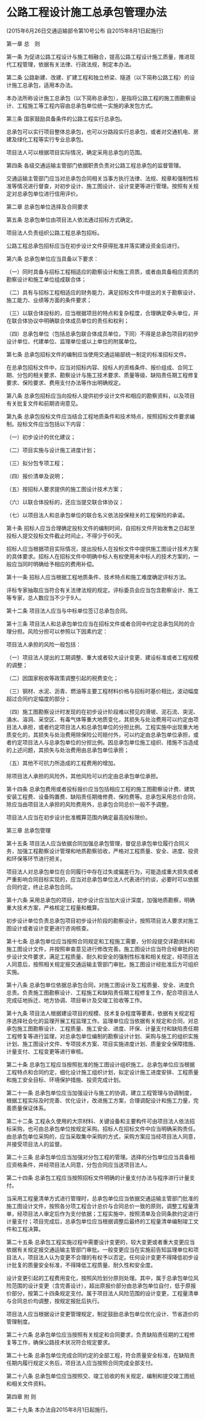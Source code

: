 # 公路工程设计施工总承包管理办法

(2015年6月26日交通运输部令第10号公布 自2015年8月1日起施行)



第一章 总  则



第一条 为促进公路工程设计与施工相融合，提高公路工程设计施工质量，推进现代工程管理，依据有关法律、行政法规，制定本办法。

第二条 公路新建、改建、扩建工程和独立桥梁、隧道（以下简称公路工程）的设计施工总承包，适用本办法。

本办法所称设计施工总承包（以下简称总承包），是指将公路工程的施工图勘察设计、工程施工等工程内容由总承包单位统一实施的承发包方式。

第三条 国家鼓励具备条件的公路工程实行总承包。

总承包可以实行项目整体总承包，也可以分路段实行总承包，或者对交通机电、房建及绿化工程等实行专业总承包。

项目法人可以根据项目实际情况，确定采用总承包的范围。

第四条 各级交通运输主管部门依据职责负责对公路工程总承包的监督管理。

交通运输主管部门应当对总承包合同相关当事方执行法律、法规、规章和强制性标准等情况进行督查，对初步设计、施工图设计、设计变更等进行管理。按照有关规定对总承包单位进行信用评价。



第二章 总承包单位选择及合同要求



第五条 总承包单位由项目法人依法通过招标方式确定。

项目法人负责组织公路工程总承包招标。

公路工程总承包招标应当在初步设计文件获得批准并落实建设资金后进行。

第六条 总承包单位应当具备以下要求：

（一）同时具备与招标工程相适应的勘察设计和施工资质，或者由具备相应资质的勘察设计和施工单位组成联合体；

（二）具有与招标工程相适应的财务能力，满足招标文件中提出的关于勘察设计、施工能力、业绩等方面的条件要求；

（三）以联合体投标的，应当根据项目的特点和复杂程度，合理确定牵头单位，并在联合体协议中明确联合体成员单位的责任和权利；

（四）总承包单位（包括总承包联合体成员单位，下同）不得是总承包项目的初步设计单位、代建单位、监理单位或以上单位的附属单位。

第七条 总承包招标文件的编制应当使用交通运输部统一制定的标准招标文件。

在总承包招标文件中，应当对招标内容、投标人的资格条件、报价组成、合同工期、分包的相关要求、勘察设计与施工技术要求、质量等级、缺陷责任期工程修复要求、保险要求、费用支付办法等作出明确规定。

第八条 总承包招标应当向投标人提供初步设计文件和相应的勘察资料，以及项目有关批复文件和前期咨询意见。

第九条 总承包投标文件应当结合工程地质条件和技术特点，按照招标文件要求编制。投标文件应当包括以下内容：

（一）初步设计的优化建议；

（二）项目实施与设计施工进度计划；

（三）拟分包专项工程；

（四）报价清单及说明；

（五）按招标人要求提供的施工图设计技术方案；

（六）以联合体投标的，还应当提交联合体协议；

（七）以项目法人和总承包单位的联合名义依法投保相关的工程保险的承诺。

第十条 招标人应当合理确定投标文件的编制时间，自招标文件开始发售之日起至投标人提交投标文件截止时间止，不得少于60天。

招标人应当根据项目实际情况，提出投标人在投标文件中提供施工图设计技术方案的具体要求。招标人在招标文件中明确中标人有权使用未中标人的技术方案的，一般应当同时明确给予相应的费用补偿。

第十一条 招标人应当根据工程地质条件、技术特点和施工难度确定评标方法。

评标专家抽取应当符合有关法律法规的规定。评标委员会应当包含勘察设计、施工等专家，总人数应当不少于9人。

第十二条 项目法人应当与中标单位签订总承包合同。

第十三条 项目法人和总承包单位应当在招标文件或者合同中约定总承包风险的合理分担。风险分担可以参照以下因素约定：

项目法人承担的风险一般包括：

（一）项目法人提出的工期调整、重大或者较大设计变更、建设标准或者工程规模的调整；

（二）因国家税收等政策调整引起的税费变化；

（三）钢材、水泥、沥青、燃油等主要工程材料价格与招标时基价相比，波动幅度超过合同约定幅度的部分；

（四）施工图勘察设计时发现的在初步设计阶段难以预见的滑坡、泥石流、突泥、涌水、溶洞、采空区、有毒气体等重大地质变化，其损失与处治费用可以约定由项目法人承担，或者约定项目法人和总承包单位的分担比例。工程实施中出现重大地质变化的，其损失与处治费用除保险公司赔付外，可以约定由总承包单位承担，或者约定项目法人与总承包单位的分担比例。因总承包单位施工组织、措施不当造成的上述问题，其损失与处治费用由总承包单位承担；

（五）其他不可抗力所造成的工程费用的增加。

除项目法人承担的风险外，其他风险可以约定由总承包单位承担。

第十四条 总承包费用或者投标报价应当包括相应工程的施工图勘察设计费、建筑安装工程费、设备购置费、缺陷责任期维修费、保险费等。总承包采用总价合同，除应当由项目法人承担的风险费用外，总承包合同总价一般不予调整。

项目法人应当在初步设计批准概算范围内确定最高投标限价。



第三章 总承包管理



第十五条 项目法人应当依据合同加强总承包管理，督促总承包单位履行合同义务，加强工程勘察设计管理和地质勘察验收，严格对工程质量、安全、进度、投资和环保等环节进行把关。

项目法人对总承包单位在合同履行中存在过失或偏差行为，可能造成重大损失或者严重影响合同目标实现的，应当对总承包单位法人代表进行约谈，必要时可以依据合同约定，终止总承包合同。

第十六条 采用总承包的项目，初步设计应当加大设计深度，加强地质勘察，明确重大技术方案，严格核定工程量和概算。

初步设计单位负责总承包项目初步设计阶段的勘察设计，按照项目法人要求对施工图设计或者设计变更进行咨询核查。

第十七条 总承包单位应当按照合同规定和工程施工需要，分阶段提交详勘资料和施工图设计文件，并按照审查意见进行修改完善。施工图设计应当符合经审批的初步设计文件要求，满足工程质量、耐久和安全的强制性标准和相关规定，经项目法人同意后，按照相关规定报交通运输主管部门审批。施工图设计经批准后方可组织实施。

第十八条 总承包单位依据总承包合同，对施工图设计及工程质量、安全、进度负总责。负责施工图勘察设计、工程施工和缺陷责任期工程修复工作，配合项目法人完成征地拆迁、地方协调、项目审计及交竣工验收等工作。

第十九条 项目法人根据建设项目的规模、技术复杂程度等要素，依据有关规定程序选择社会化的监理开展工程监理工作。监理单位应当依据有关规定和合同，对总承包施工图勘察设计、工程质量、施工安全、进度、环保、计量支付和缺陷责任期工程修复等进行监理，对总承包单位编制的勘察设计计划、采购与施工的组织实施计划、施工图设计文件、专项技术方案、项目实施进度计划、质量安全保障措施、计量支付、工程变更等进行审核。

第二十条 总承包工程应当按照批准的施工图设计组织施工。总承包单位应当根据工程特点和合同约定，细化设计施工组织计划，拟定设计施工进度安排、工程质量和施工安全目标、环境保护措施、投资完成计划。

第二十一条 总承包单位应当加强设计与施工的协调，建立工程管理与协调制度，根据工程实际及时完善、优化设计，改进施工方案，合理调配设计和施工力量，完善质量保证体系。

第二十二条 工程永久使用的大宗材料、关键设备和主要构件可由项目法人依法招标采购，也可由总承包单位按规定采购。招标人在招标文件中应当明确采购责任。由总承包单位采购的，应当采取集中采购的方式，采购方案应当经项目法人同意，并接受项目法人的监督。

第二十三条 总承包单位应当加强对分包工程的管理。选择的分包单位应当具备相应资格条件，并经项目法人同意，分包合同应当送项目法人。

第二十四条 总承包工程应当按照招标文件明确的计量支付办法与程序进行计量支付。

当采用工程量清单方式进行管理时，总承包单位应当依据交通运输主管部门批准的施工图设计文件，按照各分项工程合计总价与合同总价一致的原则，调整工程量清单，经项目法人审定后作为支付依据；工程实施中，按照清单及合同条款约定进行计量支付；项目完成后，总承包单位应当根据调整后最终的工程量清单编制竣工文件和工程决算。

第二十五条 总承包工程实施过程中需要设计变更的，较大变更或者重大变更应当依据有关规定报交通运输主管部门审批。一般变更应当在实施前告知监理单位和项目法人，项目法人认为变更不合理的有权予以否定。任何设计变更不得降低初步设计批复的质量安全标准，不得降低工程质量、耐久性和安全度。

设计变更引起的工程费用变化，按照风险划分原则处理。其中，属于总承包单位风险范围的设计变更（含完善设计），超出原报价部分由总承包单位自付，低于原报价部分，按第二十四条规定支付。属于项目法人风险范围的设计变更，工程量清单与合同总价均调整，按规定报批后执行。

项目法人应当根据设计变更管理规定，制定鼓励总承包单位优化设计、节省造价的管理制度。

第二十六条 总承包单位应当按照有关规定和合同要求，负责缺陷责任期的工程修复等工作，确保公路技术状况符合规定要求。

第二十七条 总承包单位完成合同约定的全部工程，符合质量安全标准，在缺陷责任期内履行规定义务后，项目法人应当按照合同完成全部支付。

第二十八条 总承包单位应当按照交、竣工验收的有关规定，编制和提交竣工图纸和相关文件资料。



第四章 附 则



第二十九条 本办法自2015年8月1日起施行。